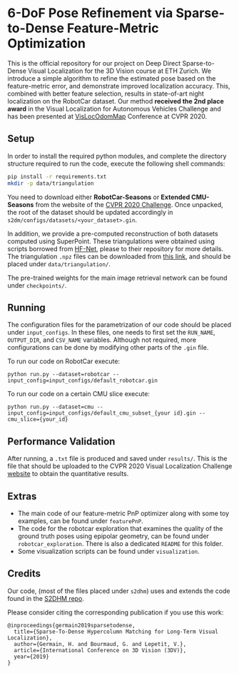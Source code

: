 # 6-DoF Pose Refinement via Sparse-to-Dense Feature-Metric Optimization

This is the official repository for our project on Deep Direct Sparse-to-Dense Visual Localization for the 3D Vision course at ETH Zurich.
We introduce a simple algorithm to refine the estimated pose based on the feature-metric error, and demonstrate improved localization accuracy.
This, combined with better feature selection, results in state-of-art night localization on the RobotCar dataset.
Our method __received the 2nd place award__ in the Visual Localization for Autonomous Vehicles Challenge and has been presented at [VisLocOdomMap](https://sites.google.com/view/vislocslamcvpr2020/home) Conference at CVPR 2020.

## Setup

In order to install the required python modules, and complete the directory structure required to run the code, execute the following shell commands: 
```bash
pip install -r requirements.txt
mkdir -p data/triangulation
```

You need to download either __RobotCar-Seasons__ or __Extended CMU-Seasons__ from the website of the [CVPR 2020 Challenge](https://visuallocalization.net).
Once unpacked, the root of the dataset should be updated accordingly in `s2dm/configs/datasets/<your_dataset>.gin`.  

In addition, we provide a pre-computed reconstruction of both datasets computed using SuperPoint.
These triangulations were obtained using scripts borrowed from [HF-Net](https://github.com/ethz-asl/hfnet/tree/master/colmap-helpers), please to their repository for more details.
The triangulation `.npz` files can be downloaded from [this link](https://www.dropbox.com/sh/288mo16ji6uva5v/AAD8zULDYNWGFh67EedqBSGra?dl=0), and should be placed under `data/triangulation/`.

The pre-trained weights for the main image retrieval network can be found under `checkpoints/`.

## Running

The configuration files for the parametrization of our code should be placed under `input_configs`.
In these files, one needs to first set the `RUN_NAME`, `OUTPUT_DIR`, and `CSV_NAME` variables.
Although not required, more configurations can be done by modifying other parts of the `.gin` file.

To run our code on RobotCar execute:
```
python run.py --dataset=robotcar --input_config=input_configs/default_robotcar.gin
```

To run our code on a certain CMU slice execute:
```
python run.py --dataset=cmu --input_config=input_configs/default_cmu_subset_{your id}.gin --cmu_slice={your_id}
```

## Performance Validation

After running, a `.txt` file is produced and saved under `results/`. 
This is the file that should be uploaded to the CVPR 2020 Visual Localization Challenge [website](https://visuallocalization.net) to obtain the quantitative results.

## Extras

* The main code of our feature-metric PnP optimizer along with some toy examples, can be found under `featurePnP`.
* The code for the robotcar exploration that examines the quality of the ground truth poses using epipolar geometry, can be found under `robotcar_exploration`. There is also a dedicated `README` for this folder. 
* Some visualization scripts can be found under `visualization`.

## Credits

Our code, (most of the files placed under `s2dhm`) uses and extends the code found in the [S2DHM repo](https://github.com/germain-hug/S2DHM). 

Please consider citing the corresponding publication if you use this work:
```
@inproceedings{germain2019sparsetodense,
  title={Sparse-To-Dense Hypercolumn Matching for Long-Term Visual Localization},
  author={Germain, H. and Bourmaud, G. and Lepetit, V.},
  article={International Conference on 3D Vision (3DV)},
  year={2019}
}
```

